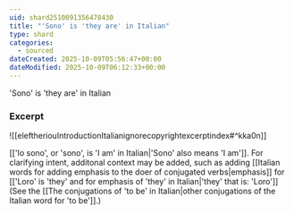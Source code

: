 ```yaml
---
uid: shard2510091356478430
title: "'Sono' is 'they are' in Italian"
type: shard
categories:
  - sourced
dateCreated: 2025-10-09T05:56:47+00:00
dateModified: 2025-10-09T06:12:33+00:00
---
```

'Sono' is 'they are' in Italian
### Excerpt
![[eleftheriouIntroductionItalianignorecopyrightexcerptindex#^kka0n]]

[['Io sono', or 'sono', is 'I am' in Italian|'Sono' also means 'I am']]. For clarifying intent, additonal context may be added, such as adding [[Italian words for adding emphasis to the doer of conjugated verbs|emphasis]] for [['Loro' is 'they' and for emphasis of 'they' in Italian|'they' that is: 'Loro']]
 (See the [[The conjugations of 'to be' in Italian|other conjugations of the Italian word for 'to be']].)